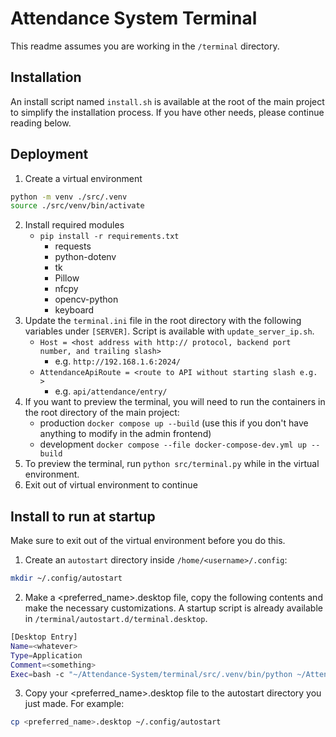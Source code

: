 # Attendance System Terminal
This readme assumes you are working in the `/terminal` directory.

## Installation
An install script named `install.sh` is available at the root of the main project to simplify the installation process. If you have other needs, please continue reading below.

## Deployment
1. Create a virtual environment
```bash
python -m venv ./src/.venv
source ./src/venv/bin/activate
```
2. Install required modules
	- `pip install -r requirements.txt`
		- requests
		- python-dotenv
		- tk
		- Pillow
		- nfcpy
		- opencv-python
		- keyboard
3. Update the `terminal.ini` file in the root directory with the following variables under `[SERVER]`. Script is available with `update_server_ip.sh`.
	- `Host = <host address with http:// protocol, backend port number, and trailing slash>`
		- e.g. `http://192.168.1.6:2024/`
	- `AttendanceApiRoute = <route to API without starting slash e.g. >`
		- e.g. `api/attendance/entry/`
4. If you want to preview the terminal, you will need to run the containers in the root directory of the main project:
	- production `docker compose up --build` (use this if you don't have anything to modify in the admin frontend)
	- development `docker compose --file docker-compose-dev.yml up --build`
4. To preview the terminal, run `python src/terminal.py` while in the virtual environment.
5. Exit out of virtual environment to continue

## Install to run at startup
Make sure to exit out of the virtual environment before you do this.
1. Create an `autostart` directory inside `/home/<username>/.config`:
```bash
mkdir ~/.config/autostart
```
2. Make a <preferred_name>.desktop file, copy the following contents and make the necessary customizations. A startup script is already available in `/terminal/autostart.d/terminal.desktop`.
```bash
[Desktop Entry]
Name=<whatever>
Type=Application
Comment=<something>
Exec=bash -c "~/Attendance-System/terminal/src/.venv/bin/python ~/Attendance-System/terminal/src/terminal.py"
```
3. Copy your <preferred_name>.desktop file to the autostart directory you just made. For example:
```bash
cp <preferred_name>.desktop ~/.config/autostart
```